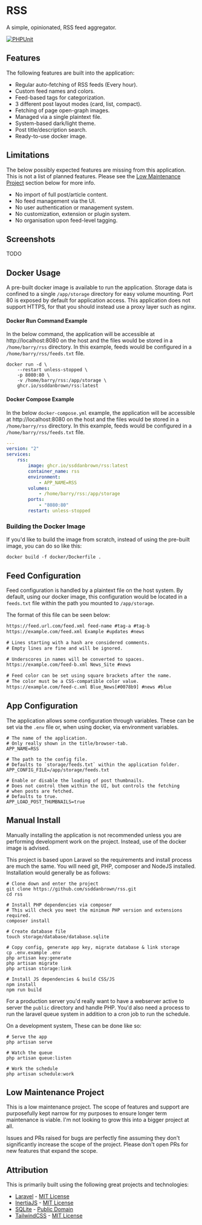 # RSS

A simple, opinionated, RSS feed aggregator.

[![PHPUnit](https://github.com/ssddanbrown/rss/actions/workflows/phpunit.yml/badge.svg?branch=main)](https://github.com/ssddanbrown/rss/actions/workflows/phpunit.yml)

## Features

The following features are built into the application:

- Regular auto-fetching of RSS feeds (Every hour).
- Custom feed names and colors.
- Feed-based tags for categorization.
- 3 different post layout modes (card, list, compact).
- Fetching of page open-graph images.
- Managed via a single plaintext file.
- System-based dark/light theme.
- Post title/description search.
- Ready-to-use docker image.

## Limitations

The below possibly expected features are missing from this application.
This is not a list of planned features. Please see the [Low Maintenance Project](#low-maintenance-project) section below for more info.

- No import of full post/article content.
- No feed management via the UI.
- No user authentication or management system.
- No customization, extension or plugin system.
- No organisation upon feed-level tagging.

## Screenshots

TODO


## Docker Usage

A pre-built docker image is available to run the application. 
Storage data is confined to a single `/app/storage` directory for easy volume mounting.
Port 80 is exposed by default for application access. This application does not support HTTPS, for that you should instead use a proxy layer such as nginx.

#### Docker Run Command Example

In the below command, the application will be accessible at http://localhost:8080 on the host and the files would be stored in a `/home/barry/rss` directory. In this example, feeds would be configured in a `/home/barry/rss/feeds.txt` file.

```shell
docker run -d \
    --restart unless-stopped \
    -p 8080:80 \
    -v /home/barry/rss:/app/storage \
    ghcr.io/ssddanbrown/rss:latest  
```

#### Docker Compose Example

In the below `docker-compose.yml` example, the application will be accessible at http://localhost:8080 on the host and the files would be stored in a `/home/barry/rss` directory. In this example, feeds would be configured in a `/home/barry/rss/feeds.txt` file.

```yml
---
version: "2"
services:
    rss:
        image: ghcr.io/ssddanbrown/rss:latest
        container_name: rss
        environment:
            - APP_NAME=RSS
        volumes:
            - /home/barry/rss:/app/storage
        ports:
            - "8080:80"
        restart: unless-stopped
```


### Building the Docker Image

If you'd like to build the image from scratch, instead of using the pre-built image, you can do so like this:

```shell
docker build -f docker/Dockerfile .
```

## Feed Configuration

Feed configuration is handled by a plaintext file on the host system.
By default, using our docker image, this configuration would be located in a `feeds.txt` file within the path you mounted to `/app/storage`.

The format of this file can be seen below:

```txt
https://feed.url.com/feed.xml feed-name #tag-a #tag-b
https://example.com/feed.xml Example #updates #news

# Lines starting with a hash are considered comments.
# Empty lines are fine and will be ignored.

# Underscores in names will be converted to spaces.
https://example.com/feed-b.xml News_Site #news

# Feed color can be set using square brackets after the name.
# The color must be a CSS-compatible color value.
https://example.com/feed-c.xml Blue_News[#0078b9] #news #blue
```

## App Configuration

The application allows some configuration through variables.
These can be set via the `.env` file or, when using docker, via environment variables.

```shell
# The name of the application.
# Only really shown in the title/browser-tab.
APP_NAME=RSS

# The path to the config file.
# Defaults to `storage/feeds.txt` within the application folder.
APP_CONFIG_FILE=/app/storage/feeds.txt

# Enable or disable the loading of post thumbnails.
# Does not control them within the UI, but controls the fetching
# when posts are fetched.
# Defaults to true.
APP_LOAD_POST_THUMBNAILS=true
```

## Manual Install

Manually installing the application is not recommended unless you are performing development work on the project.
Instead, use of the docker image is advised.

This project is based upon Laravel so the requirements and install process are much the same.
You will need git, PHP, composer and NodeJS installed. Installation would generally be as follows:

```shell
# Clone down and enter the project
git clone https://github.com/ssddanbrown/rss.git
cd rss

# Install PHP dependencies via composer
# This will check you meet the minimum PHP version and extensions required.
composer install

# Create database file
touch storage/database/database.sqlite

# Copy config, generate app key, migrate database & link storage
cp .env.example .env
php artisan key:generate
php artisan migrate
php artisan storage:link

# Install JS dependencies & build CSS/JS
npm install
npm run build
```

For a production server you'd really want to have a webserver active to server the `public` directory and handle PHP.
You'd also need a process to run the laravel queue system in addition to a cron job to run the schedule.

On a development system, These can be done like so:

```shell
# Serve the app
php artisan serve

# Watch the queue
php artisan queue:listen

# Work the schedule
php artisan schedule:work
```

## Low Maintenance Project

This is a low maintenance project. The scope of features and support are purposefully kept narrow for my purposes to ensure longer term maintenance is viable. I'm not looking to grow this into a bigger project at all.

Issues and PRs raised for bugs are perfectly fine assuming they don't significantly increase the scope of the project. Please don't open PRs for new features that expand the scope.

## Attribution

This is primarily built using the following great projects and technologies:

- [Laravel](https://laravel.com/) - [MIT License](https://github.com/laravel/framework/blob/9.x/LICENSE.md)
- [InertiaJS](https://inertiajs.com/) - [MIT License](https://github.com/inertiajs/inertia/blob/master/LICENSE)
- [SQLite](https://www.sqlite.org/index.html) - [Public Domain](https://www.sqlite.org/copyright.html)
- [TailwindCSS](https://tailwindcss.com/) - [MIT License](https://github.com/tailwindlabs/tailwindcss/blob/master/LICENSE)
